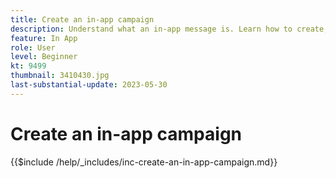 ```yaml
---
title: Create an in-app campaign
description: Understand what an in-app message is. Learn how to create, configure, and publish in-app messages in Campaigns.
feature: In App
role: User
level: Beginner
kt: 9499
thumbnail: 3410430.jpg
last-substantial-update: 2023-05-30
---
```


# Create an in-app campaign

{{$include /help/_includes/inc-create-an-in-app-campaign.md}}
